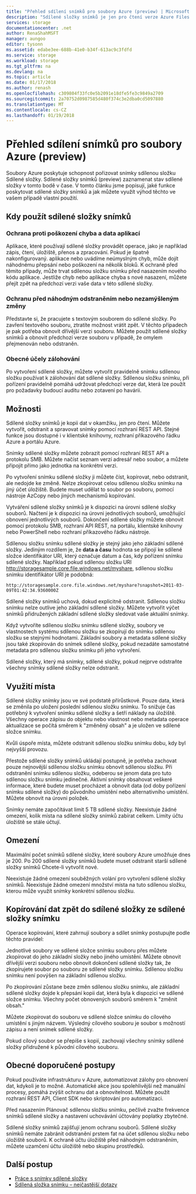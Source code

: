 ```yaml
---
title: "Přehled sdílení snímků pro soubory Azure (preview) | Microsoft Docs"
description: "Sdílené složky snímků je jen pro čtení verze Azure Files sdílené složky, která je provedená v bodě v čase, jako způsob, jak zálohovat sdílenou složku."
services: storage
documentationcenter: .net
author: RenaShahMSFT
manager: aungoo
editor: tysonn
ms.assetid: edabe3ee-688b-41e0-b34f-613ac9c3fdfd
ms.service: storage
ms.workload: storage
ms.tgt_pltfrm: na
ms.devlang: na
ms.topic: article
ms.date: 01/17/2018
ms.author: renash
ms.openlocfilehash: c309804f33fc0e5b2091e18dfe5fe3c9849a2709
ms.sourcegitcommit: 2a70752d0987585d480f374c3e2dba0cd5097880
ms.translationtype: MT
ms.contentlocale: cs-CZ
ms.lasthandoff: 01/19/2018
---
```

# <a name="overview-of-share-snapshots-for-azure-files-preview"></a>Přehled sdílení snímků pro soubory Azure (preview)
Soubory Azure poskytuje schopnost pořizovat snímky sdílenou složku Sdílené složky. Sdílené složky snímků (preview) zaznamenat stav sdílené složky v tomto bodě v čase. V tomto článku jsme popisují, jaké funkce poskytovat sdílené složky snímků a jak můžete využít výhod těchto ve vašem případě vlastní použití.


## <a name="when-to-use-share-snapshots"></a>Kdy použít sdílené složky snímků

### <a name="protection-against-application-error-and-data-corruption"></a>Ochrana proti poškození chyba a data aplikací

Aplikace, které používají sdílené složky provádět operace, jako je například zápis, čtení, úložiště, přenos a zpracování. Pokud je špatně nakonfigurovaný. aplikace nebo uvádíme neúmyslným chyb, může dojít náhodnému přepsání nebo poškození na několik bloků. K ochraně před těmito případy, může trvat sdílenou složku snímku před nasazením nového kódu aplikace. Jestliže chyb nebo aplikace chyba s nové nasazení, můžete přejít zpět na předchozí verzi vaše data v této sdílené složky. 

### <a name="protection-against-accidental-deletions-or-unintended-changes"></a>Ochranu před náhodným odstraněním nebo nezamýšleným změny

Představte si, že pracujete s textovým souborem do sdílené složky. Po zavření textového souboru, ztratíte možnost vrátit zpět. V těchto případech je pak potřeba obnovit dřívější verzi souboru. Můžete použít sdílené složky snímků a obnovit předchozí verze souboru v případě, že omylem přejmenován nebo odstraněn.

### <a name="general-backup-purposes"></a>Obecné účely zálohování

Po vytvoření sdílené složky, můžete vytvořit pravidelně snímku sdílenou složku používat k zálohování dat sdílené složky. Sdílenou složku snímku, při pořízení pravidelně pomáhá udržovat předchozí verze dat, která lze použít pro požadavky budoucí auditu nebo zotavení po havárii.

## <a name="capabilities"></a>Možnosti

Sdílené složky snímků je kopii dat v okamžiku, jen pro čtení. Můžete vytvořit, odstranit a spravovat snímky pomocí rozhraní REST API. Stejné funkce jsou dostupné i v klientské knihovny, rozhraní příkazového řádku Azure a portálu Azure. 

Snímky sdílené složky můžete zobrazit pomocí rozhraní REST API a protokolu SMB. Můžete načíst seznam verzí adresář nebo soubor, a můžete připojit přímo jako jednotka na konkrétní verzi. 

Po vytvoření snímku sdílené složky ji můžete číst, kopírovat, nebo odstranit, ale nedojde ke změně. Nelze zkopírovat celou sdílenou složku snímku na jiný účet úložiště. Budete muset udělat to soubor po souboru, pomocí nástroje AzCopy nebo jiných mechanismů kopírování.

Vytváření sdílené složky snímků je k dispozici na úrovni sdílené složky souborů. Načtení je k dispozici na úrovni jednotlivých souborů, umožňující obnovení jednotlivých souborů. Dokončení sdílené složky můžete obnovit pomocí protokolu SMB, rozhraní API REST, na portálu, klientské knihovny nebo PowerShell nebo rozhraní příkazového řádku nástroje.

Sdílenou složku snímku sdílené složky je stejný jako jeho základní sdílené složky. Jediným rozdílem je, že **data a času** hodnota se připojí ke sdílené složce identifikátor URI, který označuje datum a čas, kdy pořízení snímku sdílené složky. Například pokud sdílenou složku URI http://storagesample.core.file.windows.net/myshare, sdílenou složku snímku identifikátor URI je podobná:
```
http://storagesample.core.file.windows.net/myshare?snapshot=2011-03-09T01:42:34.9360000Z
```

Sdílené složky snímků uchová, dokud explicitně odstranit. Sdílenou složku snímku nelze outlive jeho základní sdílené složky. Můžete vytvořit výčet snímků přidružených základní sdílené složky sledovat vaše aktuální snímky. 

Když vytvoříte sdílenou složku snímku sdílené složky, soubory ve vlastnostech systému sdílenou složku se zkopírují do snímku sdílenou složku se stejnými hodnotami. Základní soubory a metadata sdílené složky jsou také zkopírován do snímek sdílené složky, pokud nezadáte samostatné metadata pro sdílenou složku snímku při jeho vytvoření.

Sdílené složky, který má snímky, sdílené složky, pokud nejprve odstraňte všechny snímky sdílené složky nelze odstranit.


## <a name="space-usage"></a>Využití místa 

Sdílené složky snímky jsou ve své podstatě přírůstkové. Pouze data, která se změnila po uložení poslední sdílenou složku snímku. To snižuje čas potřebný k vytvoření snímku sdílené složky a šetří náklady na úložiště. Všechny operace zápisu do objektu nebo vlastnost nebo metadata operace aktualizace se počítá směrem k "změněný obsah" a je uložen ve sdílené složce snímku. 

Kvůli úspoře místa, můžete odstranit sdílenou složku snímku dobu, kdy byl nejvyšší provozu.

Přestože sdílené složky snímků ukládají postupně, je potřeba zachovat pouze nejnovější sdílenou složku snímku obnovit sdílenou složku. Při odstranění snímku sdílenou složku, odeberou se jenom data pro tuto sdílenou složku snímku jedinečné. Aktivní snímky obsahovat veškeré informace, které budete muset procházet a obnovit data (od doby pořízení snímku sdílené složky) do původního umístění nebo alternativního umístění. Můžete obnovit na úrovni položek.

Snímky nemáte započítávat limit 5 TB sdílené složky. Neexistuje žádné omezení, kolik místa na sdílené složky snímků zabírat celkem. Limity účtu úložiště se stále účtují.

## <a name="limits"></a>Omezení

Maximální počet snímků sdílené složky, které soubory Azure umožňuje dnes je 200. Po 200 sdílené složky snímků budete muset odstranit starší sdílené složky snímků Chcete-li vytvořit nové. 

Neexistuje žádné omezení souběžných volání pro vytvoření sdílené složky snímků. Neexistuje žádné omezení množství místa na tuto sdílenou složku, kterou může využít snímky konkrétní sdílenou složku. 

## <a name="copying-data-back-to-a-share-from-share-snapshot"></a>Kopírování dat zpět do sdílené složky ze sdílené složky snímku

Operace kopírování, které zahrnují soubory a sdílet snímky postupujte podle těchto pravidel:

Jednotlivé soubory ve sdílené složce snímku souboru přes můžete zkopírovat do jeho základní složky nebo jiného umístění. Můžete obnovit dřívější verzi souboru nebo obnovit dokončení sdílené složky tak, že zkopírujete soubor po souboru ze sdílené složky snímku. Sdílenou složku snímku není povýšen na základní sdílenou složku. 

Po zkopírování zůstane beze změn sdílenou složku snímku, ale základní sdílené složky dojde k přepsání kopii dat, která byla k dispozici ve sdílené složce snímku. Všechny počet obnovených souborů směrem k "změnit obsah."

Můžete zkopírovat do souboru ve sdílené složce snímku do cílového umístění s jiným názvem. Výsledný cílového souboru je soubor s možností zápisu a není snímek sdílené složky.

Pokud cílový soubor se přepíše s kopií, zachovají všechny snímky sdílené složky přidružené k původní cílového souboru.

## <a name="general-best-practices"></a>Obecné doporučené postupy 

Pokud používáte infrastrukturu v Azure, automatizovat zálohy pro obnovení dat, kdykoli je to možné. Automatické akce jsou spolehlivější než manuální procesy, pomáhá zvýšit ochranu dat a obnovitelnost. Můžete použít rozhraní REST API, Client SDK nebo skriptování pro automatizaci.

Před nasazením Plánovač sdílenou složku snímku, pečlivě zvažte frekvence snímků sdílené složky a nastavení uchovávání účtovány poplatky zbytečné.

Sdílené složky snímků zajišťují jenom ochranu souborů. Sdílené složky snímků nemáte zabránit odstranění prstem fat na účet sdílenou složku nebo úložiště souborů. K ochraně účtu úložiště před náhodným odstraněním, můžete uzamčení účtu úložiště nebo skupinu prostředků.

## <a name="next-steps"></a>Další postup
* [Práce s snímky sdílené složky](storage-how-to-use-files-snapshots.md)
* [Sdílená složka snímku – nejčastější dotazy](storage-files-faq.md)

